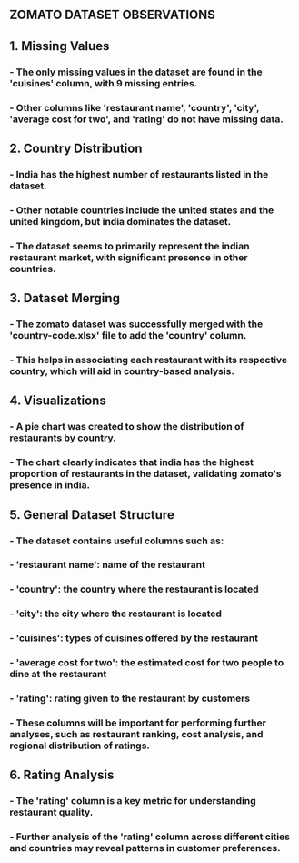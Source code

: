 ## **ZOMATO DATASET OBSERVATIONS**

## **1. Missing Values**
### - The only missing values in the dataset are found in the 'cuisines' column, with 9 missing entries.
### - Other columns like 'restaurant name', 'country', 'city', 'average cost for two', and 'rating' do not have missing data.

## **2. Country Distribution**
### - India has the highest number of restaurants listed in the dataset.
### - Other notable countries include the united states and the united kingdom, but india dominates the dataset.
### - The dataset seems to primarily represent the indian restaurant market, with significant presence in other countries.

## **3. Dataset Merging**
### - The zomato dataset was successfully merged with the 'country-code.xlsx' file to add the 'country' column.
### - This helps in associating each restaurant with its respective country, which will aid in country-based analysis.

## **4. Visualizations**
### - A pie chart was created to show the distribution of restaurants by country.
### - The chart clearly indicates that india has the highest proportion of restaurants in the dataset, validating zomato's presence in india.

## **5. General Dataset Structure**
### - The dataset contains useful columns such as:
### - 'restaurant name': name of the restaurant
### - 'country': the country where the restaurant is located
### - 'city': the city where the restaurant is located
### - 'cuisines': types of cuisines offered by the restaurant
### - 'average cost for two': the estimated cost for two people to dine at the restaurant
###  - 'rating': rating given to the restaurant by customers
### - These columns will be important for performing further analyses, such as restaurant ranking, cost analysis, and regional distribution of ratings.

## **6. Rating Analysis**
### - The 'rating' column is a key metric for understanding restaurant quality.
### - Further analysis of the 'rating' column across different cities and countries may reveal patterns in customer preferences.
